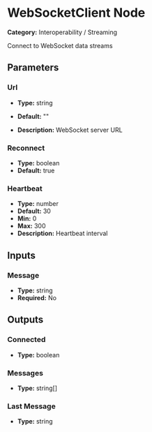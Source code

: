 
# WebSocketClient Node

**Category:** Interoperability / Streaming

Connect to WebSocket data streams

## Parameters


### Url
- **Type:** string
- **Default:** ""


- **Description:** WebSocket server URL


### Reconnect
- **Type:** boolean
- **Default:** true





### Heartbeat
- **Type:** number
- **Default:** 30
- **Min:** 0
- **Max:** 300
- **Description:** Heartbeat interval


## Inputs


### Message
- **Type:** string
- **Required:** No



## Outputs


### Connected
- **Type:** boolean



### Messages
- **Type:** string[]



### Last Message
- **Type:** string




